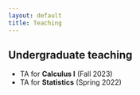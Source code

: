 ```yaml
---
layout: default
title: Teaching
---
```


## Undergraduate teaching
* TA for **Calculus I** (Fall 2023)
* TA for **Statistics** (Spring 2022)



